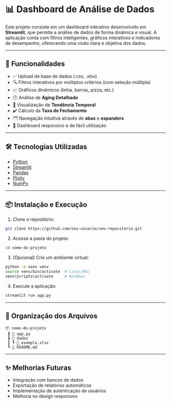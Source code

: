 
# 📊 Dashboard de Análise de Dados

Este projeto consiste em um dashboard interativo desenvolvido em **Streamlit**, que permite a análise de dados de forma dinâmica e visual. A aplicação conta com filtros inteligentes, gráficos interativos e indicadores de desempenho, oferecendo uma visão clara e objetiva dos dados.

---

## 🚀 Funcionalidades

- ✅ Upload de base de dados (.csv, .xlsx)
- 🔍 Filtros interativos por múltiplos critérios (com seleção múltipla)
- 📈 Gráficos dinâmicos (linha, barras, pizza, etc.)
- 🕓 Análise de **Aging Detalhado**
- 📅 Visualização de **Tendência Temporal**
- ✔️ Cálculo da **Taxa de Fechamento**
- 🗂️ Navegação intuitiva através de **abas** e **expanders**
- 🎯 Dashboard responsivo e de fácil utilização

---

## 🛠️ Tecnologias Utilizadas

- [Python](https://www.python.org/)
- [Streamlit](https://streamlit.io/)
- [Pandas](https://pandas.pydata.org/)
- [Plotly](https://plotly.com/python/)
- [NumPy](https://numpy.org/)

---

## 📦 Instalação e Execução

1. Clone o repositório:

```bash
git clone https://github.com/seu-usuario/seu-repositorio.git
```

2. Acesse a pasta do projeto:

```bash
cd nome-do-projeto
```

3. (Opcional) Crie um ambiente virtual:

```bash
python -m venv venv
source venv/bin/activate  # Linux/Mac
venv\Scripts\activate     # Windows
```

4. Execute a aplicação:

```bash
streamlit run app.py
```

---

## 📂 Organização dos Arquivos

```
📦 nome-do-projeto
 ┣ 📜 app.py
 ┣ 📂 dados
 ┃ ┗ 📜 exemplo.xlsx
 ┗ 📜 README.md
```

---

## ✨ Melhorias Futuras

- Integração com bancos de dados
- Exportação de relatórios automáticos
- Implementação de autenticação de usuários
- Melhoria no design responsivo
